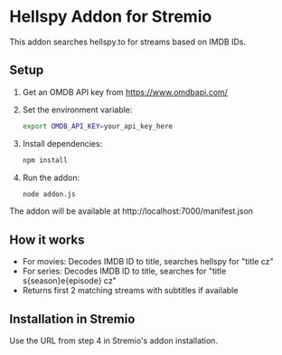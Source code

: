 # Hellspy Addon for Stremio

This addon searches hellspy.to for streams based on IMDB IDs.

## Setup

1. Get an OMDB API key from https://www.omdbapi.com/

2. Set the environment variable:

   ```bash
   export OMDB_API_KEY=your_api_key_here
   ```

3. Install dependencies:

   ```bash
   npm install
   ```

4. Run the addon:
   ```bash
   node addon.js
   ```

The addon will be available at http://localhost:7000/manifest.json

## How it works

- For movies: Decodes IMDB ID to title, searches hellspy for "title cz"
- For series: Decodes IMDB ID to title, searches for "title s{season}e{episode} cz"
- Returns first 2 matching streams with subtitles if available

## Installation in Stremio

Use the URL from step 4 in Stremio's addon installation.
